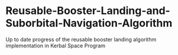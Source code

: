 # Reusable-Booster-Landing-and-Suborbital-Navigation-Algorithm
Up to date progress of the reusable booster landing algorithm implementation in Kerbal Space Program
